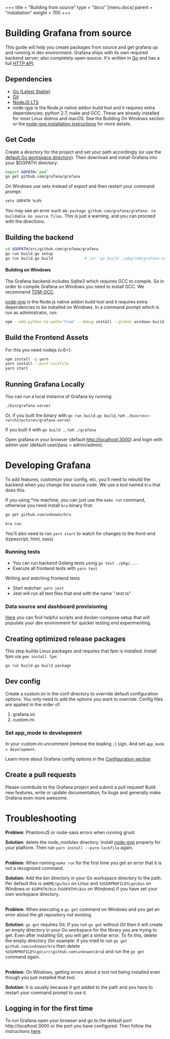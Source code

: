 +++
title = "Building from source"
type = "docs"
[menu.docs]
parent = "installation"
weight = 700
+++

# Building Grafana from source

This guide will help you create packages from source and get grafana up and running in
dev environment. Grafana ships with its own required backend server; also completely open-source. It's written in [Go](http://golang.org) and has a full [HTTP API](/v2.1/reference/http_api/).

## Dependencies

- [Go (Latest Stable)](https://golang.org/dl/)
- [Git](https://git-scm.com/downloads)
- [NodeJS LTS](https://nodejs.org/download/)
- node-gyp is the Node.js native addon build tool and it requires extra dependencies: python 2.7, make and GCC. These are already installed for most Linux distros and macOS. See the Building On Windows section or the [node-gyp installation instructions](https://github.com/nodejs/node-gyp#installation) for more details.

## Get Code
Create a directory for the project and set your path accordingly (or use the [default Go workspace directory](https://golang.org/doc/code.html#GOPATH)). Then download and install Grafana into your $GOPATH directory:

```bash
export GOPATH=`pwd`
go get github.com/grafana/grafana
```

On Windows use setx instead of export and then restart your command prompt:
```bash
setx GOPATH %cd%
```

You may see an error such as: `package github.com/grafana/grafana: no buildable Go source files`. This is just a warning, and you can proceed with the directions.

## Building the backend
```bash
cd $GOPATH/src/github.com/grafana/grafana
go run build.go setup
go run build.go build              # (or 'go build ./pkg/cmd/grafana-server')
```

#### Building on Windows

The Grafana backend includes Sqlite3 which requires GCC to compile. So in order to compile Grafana on Windows you need to install GCC. We recommend [TDM-GCC](http://tdm-gcc.tdragon.net/download).

[node-gyp](https://github.com/nodejs/node-gyp#installation) is the Node.js native addon build tool and it requires extra dependencies to be installed on Windows. In a command prompt which is run as administrator, run:

```bash
npm --add-python-to-path='true' --debug install --global windows-build-tools
```

## Build the Frontend Assets

For this you need nodejs (v.6+):

```bash
npm install -g yarn
yarn install --pure-lockfile
yarn start
```

## Running Grafana Locally
You can run a local instance of Grafana by running:

```bash
./bin/grafana-server
```
Or, if you built the binary with `go run build.go build`, run `./bin/<os>-<architecture>/grafana-server`

If you built it with `go build .`, run `./grafana`

Open grafana in your browser (default [http://localhost:3000](http://localhost:3000)) and login with admin user (default user/pass = admin/admin).

# Developing Grafana

To add features, customize your config, etc, you'll need to rebuild the backend when you change the source code. We use a tool named `bra` that
does this.

If you using *nix machine, you can just use the `make run` command, otherwise you need install `bra` binary first:

```bash
go get github.com/unknwon/bra

bra run
```

You'll also need to run `yarn start` to watch for changes to the front-end (typescript, html, sass)

### Running tests

- You can run backend Golang tests using `go test ./pkg/...`.
- Execute all frontend tests with `yarn test`

Writing and watching frontend tests

- Start watcher: `yarn jest`
- Jest will run all test files that end with the name ".test.ts"


### Data source and dashboard provisioning

[Here](https://github.com/grafana/grafana/tree/master/devenv) you can find helpful scripts and docker-compose setup
that will populate your dev environment for quicker testing end experimenting.


## Creating optimized release packages

This step builds Linux packages and requires that fpm is installed. Install fpm via `gem install fpm`:

```bash
go run build.go build package
```

## Dev config

Create a custom.ini in the conf directory to override default configuration options.
You only need to add the options you want to override. Config files are applied in the order of:

1. grafana.ini
2. custom.ini

### Set app_mode to development

In your custom.ini uncomment (remove the leading `;`) sign. And set `app_mode = development`.

Learn more about Grafana config options in the [Configuration section](/installation/configuration/)

## Create a pull requests
Please contribute to the Grafana project and submit a pull request! Build new features, write or update documentation, fix bugs and generally make Grafana even more awesome.

# Troubleshooting

**Problem**: PhantomJS or node-sass errors when running grunt

**Solution**: delete the node_modules directory. Install [node-gyp](https://github.com/nodejs/node-gyp#installation) properly for your platform. Then run `yarn install --pure-lockfile` again.
<br><br>

**Problem**: When running `make run` for the first time you get an error that it is not a recognized command.

**Solution**: Add the bin directory in your Go workspace directory to the path. Per default this is `$HOME/go/bin` on Linux and `%USERPROFILE%\go\bin` on Windows or `$GOPATH/bin` (`%GOPATH%\bin` on Windows) if you have set your own workspace directory.
<br><br>

**Problem**: When executing a `go get` command on Windows and you get an error about the git repository not existing.

**Solution**: `go get` requires Git. If you run `go get` without Git then it will create an empty directory in your Go workspace for the library you are trying to get. Even after installing Git, you will get a similar error. To fix this, delete the empty directory (for example: if you tried to run `go get github.com/unknwon/bra` then delete `%USERPROFILE%\go\src\github.com\unknwon\bra`) and run the `go get` command again.
<br><br>

**Problem**: On Windows, getting errors about a tool not being installed even though you just installed that tool.

**Solution**: It is usually because it got added to the path and you have to restart your command prompt to use it.

## Logging in for the first time

To run Grafana open your browser and go to the default port http://localhost:3000 or the port you have configured.
Then follow the instructions [here](/guides/getting_started/).
